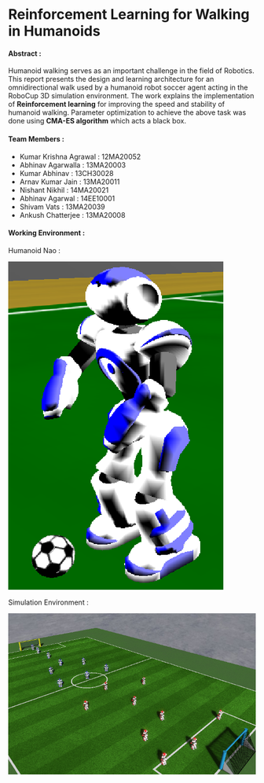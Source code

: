 # Reinforcement Learning for Walking in Humanoids

#### Abstract :

Humanoid walking serves as an important challenge in the field of Robotics. This report presents the design and learning architecture for an omnidirectional walk used by a humanoid robot soccer agent acting in the RoboCup 3D simulation environment. The work explains the implementation of **Reinforcement learning** for improving the speed and stability of humanoid walking. Parameter optimization to achieve the above task was done using **CMA-ES algorithm** which acts a black box.

#### Team Members :

- Kumar Krishna Agrawal : 12MA20052
- Abhinav Agarwalla     : 13MA20003
- Kumar Abhinav         : 13CH30028
- Arnav Kumar Jain      : 13MA20011
- Nishant Nikhil        : 14MA20021
- Abhinav Agarwal       : 14EE10001
- Shivam Vats           : 13MA20039
- Ankush Chatterjee     : 13MA20008

#### Working Environment :

Humanoid Nao :

![Nao](https://github.com/cs60050/TheWalking_Dead/blob/master/Images/Nao.png)

Simulation Environment : 

![Simulator](https://github.com/cs60050/TheWalking_Dead/blob/master/Images/3D-Sim.png)


